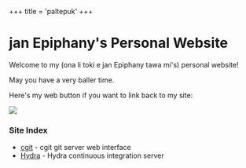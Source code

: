 +++
title = 'paltepuk'
+++

# jan Epiphany's Personal Website

Welcome to my (ona li toki e jan Epiphany tawa mi's) personal website!

May you have a very baller time.

Here's my web button if you want to link back to my site:

![](/buttons/paltepuk.gif)

### Site Index

- [cgit](/cgit) - cgit git server web interface
- [Hydra](/hydra) - Hydra continuous integration server
